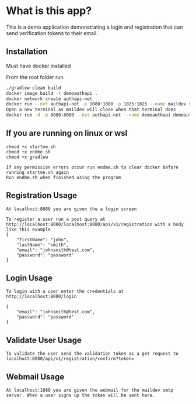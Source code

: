 # What is this app?

This is a demo application demonstrating a login and registration that can send verification tokens to their email.

## Installation

Must have docker installed

From the root folder run

```bash
./gradlew clean build
docker image build -t demoauthapi .
docker network create authapi-net
docker run --net authapi-net -p 1080:1080 -p 1025:1025 --name maildev soulteary/maildev
Open a new terminal as maildev will close when that terminal does
docker run -d -p 8080:8080 --net authapi-net --name demoauthapi demoauthapi

```

## If you are running on linux or wsl
```
chmod +x startme.sh
chmod +x endme.sh
chmod +x gradlew

If any permission errors occur run endme.sh to clear docker before running startme.sh again
Run endme.sh when finished using the program
```

## Registration Usage

```
At localhost:8080 you are given the a login screen

To register a user run a post query at http://localhost:8080/localhost:8080/api/v1/registration with a body like this example
{
	"firstName": "john",
	"lastName": "smith",
	"email": "johnsmith@test.com",
	"password": "password"
}
```

## Login Usage
```
To login with a user enter the credentials at http://localhost:8080/login 

{
    "email": "johnsmith@test.com",
    "password": "password"
}

```

## Validate User Usage
```
To validate the user send the validation token as a get request to 
localhost:8080/api/v1/registration/confirm?token=
```

## Webmail Usage
```
At localhost:1080 you are given the webmail for the maildev smtp server. When a user signs up the token will be sent here.

```
